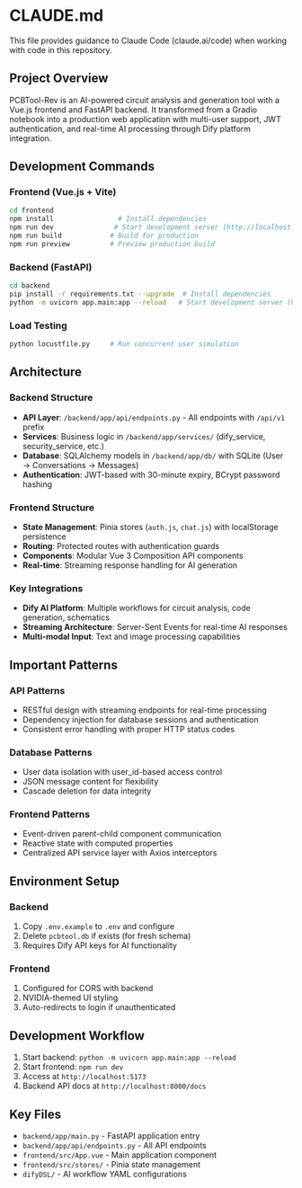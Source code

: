 # CLAUDE.md

This file provides guidance to Claude Code (claude.ai/code) when working with code in this repository.

## Project Overview

PCBTool-Rev is an AI-powered circuit analysis and generation tool with a Vue.js frontend and FastAPI backend. It transformed from a Gradio notebook into a production web application with multi-user support, JWT authentication, and real-time AI processing through Dify platform integration.

## Development Commands

### Frontend (Vue.js + Vite)
```bash
cd frontend
npm install                # Install dependencies
npm run dev               # Start development server (http://localhost:5173)
npm run build            # Build for production
npm run preview          # Preview production build
```

### Backend (FastAPI)
```bash
cd backend
pip install -r requirements.txt --upgrade  # Install dependencies
python -m uvicorn app.main:app --reload   # Start development server (http://localhost:8000)
```

### Load Testing
```bash
python locustfile.py     # Run concurrent user simulation
```

## Architecture

### Backend Structure
- **API Layer**: `/backend/app/api/endpoints.py` - All endpoints with `/api/v1` prefix
- **Services**: Business logic in `/backend/app/services/` (dify_service, security_service, etc.)
- **Database**: SQLAlchemy models in `/backend/app/db/` with SQLite (User → Conversations → Messages)
- **Authentication**: JWT-based with 30-minute expiry, BCrypt password hashing

### Frontend Structure  
- **State Management**: Pinia stores (`auth.js`, `chat.js`) with localStorage persistence
- **Routing**: Protected routes with authentication guards
- **Components**: Modular Vue 3 Composition API components
- **Real-time**: Streaming response handling for AI generation

### Key Integrations
- **Dify AI Platform**: Multiple workflows for circuit analysis, code generation, schematics
- **Streaming Architecture**: Server-Sent Events for real-time AI responses
- **Multi-modal Input**: Text and image processing capabilities

## Important Patterns

### API Patterns
- RESTful design with streaming endpoints for real-time processing
- Dependency injection for database sessions and authentication
- Consistent error handling with proper HTTP status codes

### Database Patterns
- User data isolation with user_id-based access control
- JSON message content for flexibility
- Cascade deletion for data integrity

### Frontend Patterns
- Event-driven parent-child component communication
- Reactive state with computed properties
- Centralized API service layer with Axios interceptors

## Environment Setup

### Backend
1. Copy `.env.example` to `.env` and configure
2. Delete `pcbtool.db` if exists (for fresh schema)
3. Requires Dify API keys for AI functionality

### Frontend
1. Configured for CORS with backend
2. NVIDIA-themed UI styling
3. Auto-redirects to login if unauthenticated

## Development Workflow

1. Start backend: `python -m uvicorn app.main:app --reload`
2. Start frontend: `npm run dev` 
3. Access at `http://localhost:5173`
4. Backend API docs at `http://localhost:8000/docs`

## Key Files

- `backend/app/main.py` - FastAPI application entry
- `backend/app/api/endpoints.py` - All API endpoints
- `frontend/src/App.vue` - Main application component  
- `frontend/src/stores/` - Pinia state management
- `difyDSL/` - AI workflow YAML configurations